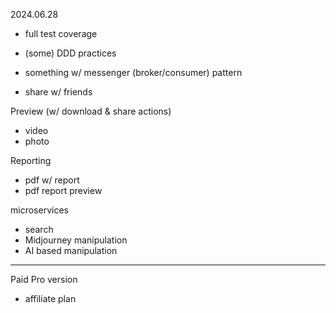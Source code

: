 



2024.06.28

- full test coverage
- (some) DDD practices
- something w/ messenger (broker/consumer) pattern





- share w/ friends


Preview (w/ download & share actions)
- video 
- photo




Reporting
- pdf w/ report
- pdf report preview


microservices
- search
- Midjourney manipulation
- AI based manipulation


----------------------------------------------------------------------------------------------------

Paid Pro version
- affiliate plan

